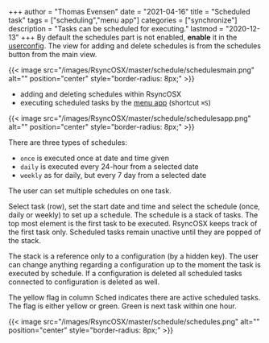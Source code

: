 +++
author = "Thomas Evensen"
date = "2021-04-16"
title =  "Scheduled task"
tags = ["scheduling","menu app"]
categories = ["synchronize"]
description = "Tasks can be scheduled for executing."
lastmod = "2020-12-13"
+++
By default the schedules part is not enabled, **enable** it in the [userconfig](/post/userconfiguration/). The view for adding and delete schedules is from the schedules button from the main view.

{{< image src="/images/RsyncOSX/master/schedule/schedulesmain.png" alt="" position="center" style="border-radius: 8px;" >}}

- adding and deleting schedules within RsyncOSX
- executing scheduled tasks by the [menu app](/post/menuapp/) (shortcut `⌘S`)

{{< image src="/images/RsyncOSX/master/schedule/schedulesapp.png" alt="" position="center" style="border-radius: 8px;" >}}

There are three types of schedules:

- `once` is executed once at date and time given
- `daily` is executed every 24-hour from a selected date
- `weekly` as for daily, but every 7 day from a selected date

The user can set multiple schedules on one task.

Select task (row), set the start date and time and select the schedule (once, daily or weekly) to set up a schedule. The schedule is a stack of tasks. The top most element is the first task to be executed. RsyncOSX keeps track of the first task only. Scheduled tasks remain unactive until they are popped of the stack.

The stack is a reference only to a configuration (by a hidden key). The user can change anything regarding a configuration up to the moment the task is executed by schedule. If a configuration is deleted all scheduled tasks connected to configuration is deleted as well.

The yellow flag in column Sched indicates there are active scheduled tasks. The flag is either yellow or green. Green is next task within one hour.

{{< image src="/images/RsyncOSX/master/schedule/schedules.png" alt="" position="center" style="border-radius: 8px;" >}}
